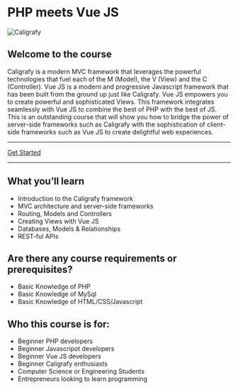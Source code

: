 # PHP meets Vue JS
![Caligrafy](https://caligrafy.com/public/images/resources/caligrafy_vue_text.png)

## Welcome to the course

Caligrafy is a modern MVC framework that leverages the powerful technologies that fuel each of the M (Model), the V (View) and the C (Controller). Vue JS is a modern and progressive Javascript framework that has been built from the ground up just like Caligrafy. Vue JS empowers you to create powerful and sophisticated Views. This framework integrates seamlessly with Vue JS to combine the best of PHP with the best of JS.  This is an outstanding course that will show you how to bridge the power of server-side frameworks such as Caligrafy with the sophistication of client-side frameworks such as Vue JS to create delightful web experiences.

***
[Get Started](https://github.com/caligrafy/caligrafy-vue-course/wiki)
***

## What you’ll learn
- Introduction to the Caligrafy framework
- MVC architecture and server-side frameworks
- Routing, Models and Controllers
- Creating Views with Vue JS
- Databases, Models & Relationships
- REST-ful APIs

## Are there any course requirements or prerequisites?
- Basic Knowledge of PHP
- Basic Knowledge of MySql
- Basic Knowledge of HTML/CSS/Javascript

## Who this course is for:
- Beginner PHP developers
- Beginner Javascripot developers
- Beginner Vue JS developers
- Beginner Caligrafy enthusiasts
- Computer Science or Engineering Students
- Entrepreneurs looking to learn programming
